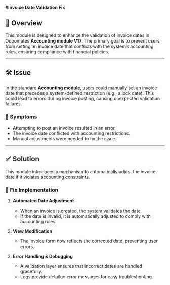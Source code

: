 **#Invoice Date Validation Fix**  

## 📌 Overview  
This module is designed to enhance the validation of invoice dates in Odoomates **Accounting module V17**. The primary goal is to prevent users from setting an invoice date that conflicts with the system’s accounting rules, ensuring compliance with financial policies.  

---

## 🛠️ Issue  
In the standard **Accounting module**, users could manually set an invoice date that precedes a system-defined restriction (e.g., a lock date). This could lead to errors during invoice posting, causing unexpected validation failures.  

### 🔴 Symptoms  
- Attempting to post an invoice resulted in an error.  
- The invoice date conflicted with accounting restrictions.  
- Manual adjustments were needed to fix the issue.  

---

## ✅ Solution  
This module introduces a mechanism to automatically adjust the invoice date if it violates accounting constraints.  

### 🔹 Fix Implementation  
1. **Automated Date Adjustment**  
   - When an invoice is created, the system validates the date.  
   - If the date is invalid, it is automatically adjusted to comply with accounting rules.  

2. **View Modification**  
   - The invoice form now reflects the corrected date, preventing user errors.  

3. **Error Handling & Debugging**  
   - A validation layer ensures that incorrect dates are handled gracefully.  
   - Logs provide detailed error messages for easy troubleshooting.  

